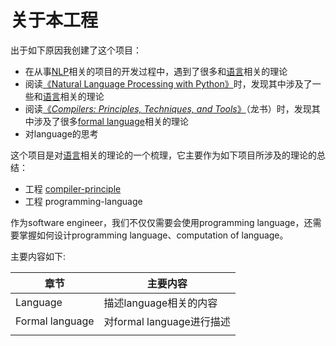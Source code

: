 # 关于本工程

出于如下原因我创建了这个项目：

- 在从事[NLP](https://en.wikipedia.org/wiki/Natural_language_processing)相关的项目的开发过程中，遇到了很多和[语言](https://en.wikipedia.org/wiki/Language)相关的理论
- 阅读[《Natural Language Processing with Python》](http://www.nltk.org/book/)时，发现其中涉及了一些和[语言](https://en.wikipedia.org/wiki/Language)相关的理论
- 阅读[《*Compilers: Principles, Techniques, and Tools*》](https://en.wikipedia.org/wiki/Compilers:_Principles,_Techniques,_and_Tools)（龙书）时，发现其中涉及了很多[formal language](https://en.wikipedia.org/wiki/Formal_language)相关的理论
- 对language的思考

这个项目是对[语言](https://en.wikipedia.org/wiki/Language)相关的理论的一个梳理，它主要作为如下项目所涉及的理论的总结：

- 工程 [compiler-principle](https://github.com/dengking/compiler-principle)
- 工程 programming-language



作为software engineer，我们不仅仅需要会使用programming language，还需要掌握如何设计programming language、computation of language。

主要内容如下:

| 章节            | 主要内容                  |
| --------------- | ------------------------- |
| Language        | 描述language相关的内容    |
| Formal language | 对formal language进行描述 |
|                 |                           |

